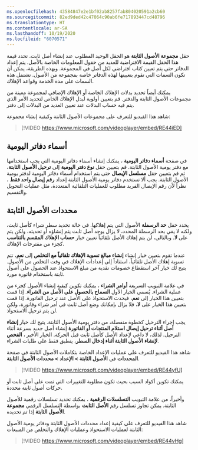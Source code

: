 ```yaml
---
ms.openlocfilehash: 43584847e2e1bf02ab8257fab804020591a2cb60
ms.sourcegitcommit: 82ed9ded42c47064c90ab6fe717893447cd48796
ms.translationtype: HT
ms.contentlocale: ar-SA
ms.lasthandoff: 10/19/2020
ms.locfileid: "6070571"
---
```

حقل **مجموعة الأصول الثابتة** هو الحقل الوحيد المطلوب عند إنشاء أصل ثابت. تحدد قيمة هذا الحقل القيمة الافتراضية للعديد من حقول المعلومات الخاصة بالأصل. يتم إعداد الدفاتر حتى يتم تعيين كتاب افتراضي لكل أصل في المجموعة. وبهذه الطريقة، يمكن أن تكون السمات التي تقوم بتعيينها لهذه الدفاتر خاصة بمجموعة من الأصول. تشتمل هذه السمات على مدة الخدمة وقواعد الإهلاك.


يمكنك أيضاً تحديد بدلات الإهلاك الخاصة أو الإهلاك الإضافي لمجموعة معينة من مجموعات الأصول الثابتة والدفتر. قم بتعيين أولوية لبدل الإهلاك الخاص لتحديد الأمر الذي يتم فيه حساب البدلات عند تعيين العديد من البدلات إلى دفتر.

شاهد هذا الفيديو للتعرف على مجموعات الأصول الثابتة وكيفية إنشاء مجموعة:


> [!VIDEO https://www.microsoft.com/videoplayer/embed/RE44iED]

## <a name="journal-names"></a>أسماء دفاتر اليومية

في صفحة **أسماء دفاتر اليومية** ، يمكنك إنشاء أسماء دفاتر اليومية التي يجب استخدامها مع دفتر يومية الأصول الثابتة. قم بتعيين حقل **نوع دفتر اليومية** إلى **ترحيل الأصول الثابتة**، ثم قم بتعيين حقل **مسلسل الإيصال** حتى يتم استخدام أسماء دفاتر اليومية لدفتر يومية الأصول الثابتة. يجب ألا تستخدم دفاتر يومية الأصول الثابتة إعداد **رقم إيصال واحد فقط** ، نظراً لأن رقم الإيصال الفريد مطلوب للعمليات التلقائية المتعددة، مثل عمليات التحويل والتقسيم.

## <a name="fixed-assets-parameters"></a>محددات الأصول الثابتة

يحدد حقل **حد الرسملة** الأصول التي يتم إهلاكها. في حالة تحديد سطر شراء كأصل ثابت، ولكنه لا يفي بحد الرسملة المحدد، لا يزال يوجد أصل ثابت يتم إنشاؤه أو تحديثه، ولكن يتم تعيين خيار **حساب الإهلاك المقسم بالتناسب‎** على **لا**. وبالتالي، لن يتم إهلاك الأصل تلقائياً كجزء من مقترحات الإهلاك.

عندما تقوم بتعيين خيار إنشاء **إنشاء مبالغ تسوية الإهلاك تلقائياً مع التخلص** إلى **نعم**، تتم تسوية إهلاك الأصل تلقائياً، استناداً إلى إعدادات الإهلاك في وقت التخلص من الأصول. يتيح لك خيار آخر استقطاع خصومات نقدية من مبلغ الاستحواذ عند الحصول على أصول ثابتة باستخدام فاتورة مورد.


في علامة التبويب السريعة **أوامر الشراء** ، يمكنك تكوين كيفية إنشاء الأصول كجزء من عملية الشراء. يُسمى الخيار الأول **السماح بالحصول على الأصل من الشراء**. إذا قمت بتعيين هذا الخيار إلى **نعم**، فيحدث الاستحواذ على الأصل عند ترحيل الفاتورة.
إذا قمت بتعيين هذا الخيار على **لا**، فلا يزال بإمكانك وضع أصل ثابت في أمر شراء وفاتورة، ولكن لن يتم ترحيل الاستحواذ.

يجب إجراء الترحيل كخطوة منفصلة، من دفتر يومية الأصول الثابتة.
يتيح لك خيار **إنشاء أصل أثناء ترحيل إيصال استلام المنتجات أو الفاتورة** إنشاء أصل جديد بسرعة أثناء الترحيل. لذلك، لا داعي لإعداد الأصل كأصل ثابت قبل الحركة. الخيار الأخير ، **الفحص لإنشاء الأصول الثابتة أثناء إدخال السطر**، ينطبق فقط على طلبات الشراء.

شاهد هذا الفيديو للتعرف على عمليات الإعداد الخاصة بتكاملات الأصول الثابتة في صفحة **المحددات** في **الأصول الثابتة > الإعداد > محددات الأصول الثابتة**.

> [!VIDEO https://www.microsoft.com/videoplayer/embed/RE44yfU]

يمكنك تكوين أكواد السبب بحيث تكون مطلوبة للتغييرات التي تمت على أصل ثابت أو حركات أصول ثابتة محددة.

وأخيراً، من علامة التبويب **التسلسلات الرقمية** ، يمكنك تحديد تسلسلات رقمية للأصول الثابتة. يمكن تجاوز تسلسل رقم **الأصل الثابت** بواسطة التسلسل الرقمي **مجموعة الأصول الثابتة** إذا تم تحديده.

شاهد هذا الفيديو للتعرف على كيفية إعداد محددات الأصول الثابتة ودفاتر يومية الأصول الثابتة لعمليات الاستحواذ وعمليات الإهلاك والتخلص من المبيعات:
  
> [!VIDEO https://www.microsoft.com/videoplayer/embed/RE44vHg]
